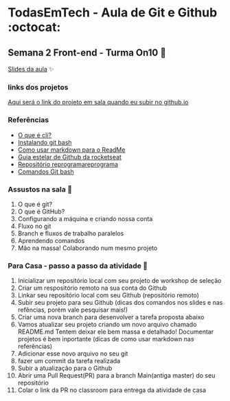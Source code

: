 # TodasEmTech - Aula de Git e Github  :octocat:
## Semana 2 Front-end - Turma On10 💜

[Slides da aula](https://docs.google.com/presentation/d/1fA7hVbZUbIbbhfi5xhPFIwE5PVaN1NWizv8E5QoBJ-0/edit?usp=sharing)  :sparkles:

### links dos projetos
[Aqui será o link do projeto em sala quando eu subir no github.io]()


### Referências

* [O que é cli?](https://rockcontent.com/br/blog/cli/)
* [Instalando git bash](https://www.webdevdrops.com/git-bash-como-instalar-usar/)
* [Como usar markdown para o ReadMe](https://guides.github.com/pdfs/markdown-cheatsheet-online.pdf)
* [Guia estelar de Github da rocketseat](https://app.rocketseat.com.br/node/o-guia-estelar-de-git-hub)
* [Repositório reprogramareprograma](https://github.com/reprograma/On8-git-github)
* [Comandos Git bash](https://comandosgit.github.io/)

### Assustos na sala  :metal:

1. O que é git?
2. O que é GitHub?
3. Configurando a máquina e criando nossa conta 
4. Fluxo no git 
5. Branch e fluxos de trabalho paralelos
6. Aprendendo comandos
7. Mão na massa! Colaborando num mesmo projeto 

### Para Casa - passo a passo da atividade  :rocket:

1. Inicializar um repositório local com seu projeto de workshop de seleção 
1. Criar um respositório remoto na sua conta do Github
3. Linkar seu repositório local com seu Github (repositório remoto)
4. Subir seu projeto para seu Github (dicas dos comandos nos slides e nas refências, porém vale pesquisar mais!)
5. Criar uma nova branch para desenvolver a tarefa proposta abaixo 
6. Vamos atualizar seu projeto criando um novo arquivo chamado README.md  Tentem deixar ele bem massa e detalhado! Documentar projetos é bem inportante (dicas de como usar markdown nas referências)
7. Adicionar esse novo arquivo no seu git
8. fazer um commit da tarefa realizada
9. Subir a atualização para o Github
10. Abrir uma Pull Request(PR) para a branch Main(antiga master) do seu repositório
11. Colar o link da PR no classroom para entrega da atividade de casa




